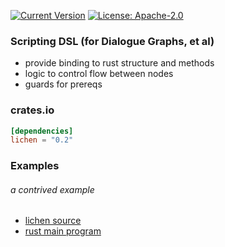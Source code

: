 [![Current Version](http://meritbadge.herokuapp.com/lichen)](https://crates.io/crates/lichen)
[![License: Apache-2.0](https://img.shields.io/crates/l/lichen.svg)](LICENSE)

### Scripting DSL (for Dialogue Graphs, et al)

- provide binding to rust structure and methods
- logic to control flow between nodes
- guards for prereqs

### crates.io

```toml
[dependencies]
lichen = "0.2"
```

### Examples

###### a contrived example

- [lichen source](https://raw.githubusercontent.com/viperscape/lichen/master/examples/contrived.ls)
- [rust main program](https://github.com/viperscape/lichen/blob/master/examples/contrived.rs)
